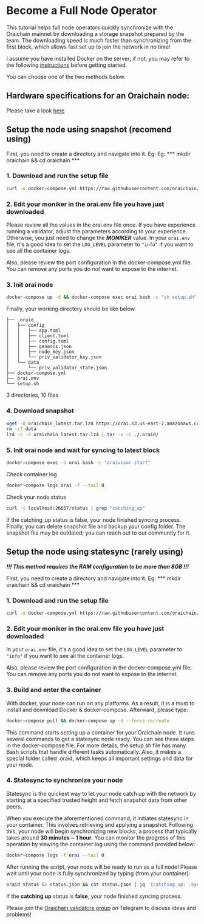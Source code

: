 # Become a Full Node Operator

This tutorial helps full node operators quickly synchronize with the Oraichain mainnet by downloading a storage snapshot prepared by the team. The downloading speed is much faster than synchronizing from the first block, which allows fast set up to join the network in no time!

I assume you have installed Docker on the server; if not, you may refer to the following [instructions](https://github.com/oraichain/docs/blob/master/developer/tutorials/install-docker.md) before getting started.

You can choose one of the two methods below.

## Hardware specifications for an Oraichain node:

Please take a look [here](./#node-hardwarde-specification)

## Setup the node using snapshot (recomend using)

First, you need to create a directory and navigate into it. Eg: Eg: *** mkdir oraichain && cd oraichain ***

### 1. Download and run the setup file

```bash
curl -o docker-compose.yml https://raw.githubusercontent.com/oraichain/oraichain-static-files/master/docker-compose.init.yml && curl -o setup.sh https://raw.githubusercontent.com/oraichain/oraichain-static-files/master/setup.init.sh && chmod +x setup.sh && curl -OL https://raw.githubusercontent.com/oraichain/oraichain-static-files/master/orai.env
```

### 2. Edit your moniker in the orai.env file you have just downloaded

Please review all the values in the orai.env file once. If you have experience running a validator, adjust the parameters according to your experience. Otherwise, you just need to change the ***MONIKER*** value.
In your `orai.env` file, it's a good idea to set the `LOG_LEVEL` parameter to `"info"` if you want to see all the container logs.

Also, please review the port configuration in the docker-compose.yml file. You can remove any ports you do not want to expose to the internet.

### 3. Init orai node

```bash
docker-compose up -d && docker-compose exec orai bash -c "sh setup.sh"
```

Finally, your working directory should be like below

```
├── .oraid
│   ├── config
│   │   ├── app.toml
│   │   ├── client.toml
│   │   ├── config.toml
│   │   ├── genesis.json
│   │   ├── node_key.json
│   │   └── priv_validator_key.json
│   └── data
│       └── priv_validator_state.json
├── docker-compose.yml
├── orai.env
└── setup.sh
```
3 directories, 10 files

### 4. Download snapshot

```bash
wget -O oraichain_latest.tar.lz4 https://orai.s3.us-east-2.amazonaws.com/snapshots/oraichain_latest.tar.lz4
rm -rf data
lz4 -c -d oraichain_latest.tar.lz4 | tar -x -C ./.oraid/
```

### 5. Init orai node and wait for syncing to latest block

```bash
docker-compose exec -d orai bash -c "oraivisor start"
```

Check container log

```bash
docker-compose logs orai -f --tail 0
```

Check your node status

```bash
curl -s localhost:26657/status | grep "catching_up"
```

If the catching_up status is false, your node finished syncing process.
Finally, you can delete snapshot file and backup your config folder.
The snapshot file may be outdated; you can reach out to our community for it.

## Setup the node using statesync (rarely using)

***!!! This method requires the RAM configuration to be more than 8GB !!!***

First, you need to create a directory and navigate into it. Eg: *** mkdir oraichain && cd oraichain ***

### 1. Download and run the setup file

```bash
curl -o docker-compose.yml https://raw.githubusercontent.com/oraichain/oraichain-static-files/master/docker-compose.latest.yml && curl -o setup.sh https://raw.githubusercontent.com/oraichain/oraichain-static-files/master/setup.latest.sh && chmod +x setup.sh && curl -OL https://raw.githubusercontent.com/oraichain/oraichain-static-files/master/orai.env
```

### 2. Edit your moniker in the orai.env file you have just downloaded

In your `orai.env` file, it's a good idea to set the `LOG_LEVEL` parameter to `"info"` if you want to see all the container logs.

Also, please review the port configuration in the docker-compose.yml file. You can remove any ports you do not want to expose to the internet.

### 3. Build and enter the container

With docker, your node can run on any platforms. As a result, it is a must to install and download Docker & docker-compose. Afterward, please type:

```bash
docker-compose pull && docker-compose up -d --force-recreate
```

This command starts setting up a container for your Oraichain node. It runs several commands to get a statesync node ready. You can see these steps in the docker-compose file. For more details, the setup.sh file has many Bash scripts that handle different tasks automatically. Also, it makes a special folder called .oraid, which keeps all important settings and data for your node.

### 4. Statesync to synchronize your node

Statesync is the quickest way to let your node catch up with the network by starting at a specified trusted height and fetch snapshot data from other peers.

When you execute the aforementioned command, it initiates statesync in your container. This involves retrieving and applying a snapshot. Following this, your node will begin synchronizing new blocks, a process that typically takes around **30 minutes ~ 1 hour**. You can monitor the progress of this operation by viewing the container log using the command provided below:

```bash
docker-compose logs -f orai --tail 0
```

After running the script, your node will be ready to run as a full node! Please wait until your node is fully synchronized by typing (from your container):&#x20;

```bash
oraid status &> status.json && cat status.json | jq '{catching_up: .SyncInfo.catching_up}'
```

If the **catching up** status is **false**, your node finished syncing process.

Please join the [Oraichain validators group](https://t.me/joinchat/yH9nMLrokQRhZGY1) on Telegram to discuss ideas and problems!
